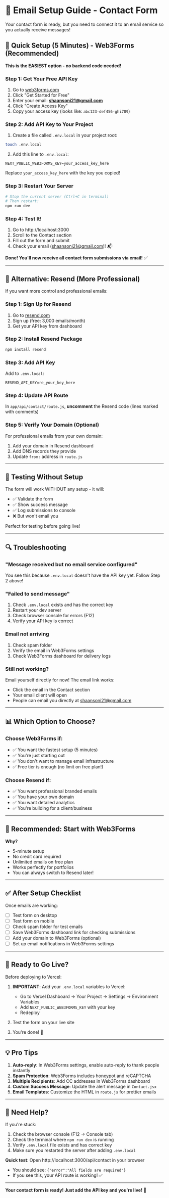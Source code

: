 # 📧 Email Setup Guide - Contact Form

Your contact form is ready, but you need to connect it to an email service so you actually receive messages!

## 🎯 Quick Setup (5 Minutes) - Web3Forms (Recommended)

**This is the EASIEST option - no backend code needed!**

### Step 1: Get Your Free API Key

1. Go to [web3forms.com](https://web3forms.com)
2. Click "Get Started for Free"
3. Enter your email: **shaansoni21@gmail.com**
4. Click "Create Access Key"
5. Copy your access key (looks like: `abc123-def456-ghi789`)

### Step 2: Add API Key to Your Project

1. Create a file called `.env.local` in your project root:
```bash
touch .env.local
```

2. Add this line to `.env.local`:
```
NEXT_PUBLIC_WEB3FORMS_KEY=your_access_key_here
```

Replace `your_access_key_here` with the key you copied!

### Step 3: Restart Your Server

```bash
# Stop the current server (Ctrl+C in terminal)
# Then restart:
npm run dev
```

### Step 4: Test It!

1. Go to http://localhost:3000
2. Scroll to the Contact section
3. Fill out the form and submit
4. Check your email (shaansoni21@gmail.com)! 📬

**Done! You'll now receive all contact form submissions via email!** ✅

---

## 🚀 Alternative: Resend (More Professional)

If you want more control and professional emails:

### Step 1: Sign Up for Resend

1. Go to [resend.com](https://resend.com)
2. Sign up (free: 3,000 emails/month)
3. Get your API key from dashboard

### Step 2: Install Resend Package

```bash
npm install resend
```

### Step 3: Add API Key

Add to `.env.local`:
```
RESEND_API_KEY=re_your_key_here
```

### Step 4: Update API Route

In `app/api/contact/route.js`, **uncomment** the Resend code (lines marked with comments)

### Step 5: Verify Your Domain (Optional)

For professional emails from your own domain:
1. Add your domain in Resend dashboard
2. Add DNS records they provide
3. Update `from:` address in `route.js`

---

## 🧪 Testing Without Setup

The form will work WITHOUT any setup - it will:
- ✅ Validate the form
- ✅ Show success message
- ✅ Log submissions to console
- ❌ But won't email you

Perfect for testing before going live!

---

## 🔍 Troubleshooting

### "Message received but no email service configured"

You see this because `.env.local` doesn't have the API key yet. Follow Step 2 above!

### "Failed to send message"

1. Check `.env.local` exists and has the correct key
2. Restart your dev server
3. Check browser console for errors (F12)
4. Verify your API key is correct

### Email not arriving

1. Check spam folder
2. Verify the email in Web3Forms settings
3. Check Web3Forms dashboard for delivery logs

### Still not working?

Email yourself directly for now! The email link works:
- Click the email in the Contact section
- Your email client will open
- People can email you directly at shaansoni21@gmail.com

---

## 📊 Which Option to Choose?

### Choose **Web3Forms** if:
- ✅ You want the fastest setup (5 minutes)
- ✅ You're just starting out
- ✅ You don't want to manage email infrastructure
- ✅ Free tier is enough (no limit on free plan!)

### Choose **Resend** if:
- ✅ You want professional branded emails
- ✅ You have your own domain
- ✅ You want detailed analytics
- ✅ You're building for a client/business

---

## 🎯 Recommended: Start with Web3Forms

**Why?**
- 5-minute setup
- No credit card required
- Unlimited emails on free plan
- Works perfectly for portfolios
- You can always switch to Resend later!

---

## ✅ After Setup Checklist

Once emails are working:

- [ ] Test form on desktop
- [ ] Test form on mobile
- [ ] Check spam folder for test emails
- [ ] Save Web3Forms dashboard link for checking submissions
- [ ] Add your domain to Web3Forms (optional)
- [ ] Set up email notifications in Web3Forms settings

---

## 🚀 Ready to Go Live?

Before deploying to Vercel:

1. **IMPORTANT**: Add your `.env.local` variables to Vercel:
   - Go to Vercel Dashboard → Your Project → Settings → Environment Variables
   - Add `NEXT_PUBLIC_WEB3FORMS_KEY` with your key
   - Redeploy

2. Test the form on your live site

3. You're done! 🎉

---

## 💡 Pro Tips

1. **Auto-reply**: In Web3Forms settings, enable auto-reply to thank people instantly
2. **Spam Protection**: Web3Forms includes honeypot and reCAPTCHA
3. **Multiple Recipients**: Add CC addresses in Web3Forms dashboard
4. **Custom Success Message**: Update the alert message in `Contact.jsx`
5. **Email Templates**: Customize the HTML in `route.js` for prettier emails

---

## 📧 Need Help?

If you're stuck:
1. Check the browser console (F12 → Console tab)
2. Check the terminal where `npm run dev` is running
3. Verify `.env.local` file exists and has correct key
4. Make sure you restarted the server after adding `.env.local`

**Quick test**: Open http://localhost:3000/api/contact in your browser
- You should see: `{"error":"All fields are required"}`
- If you see this, your API route is working! ✅

---

**Your contact form is ready! Just add the API key and you're live!** 🎉

